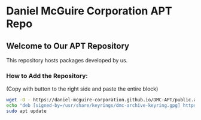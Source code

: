 # Daniel McGuire Corporation APT Repo

## Welcome to Our APT Repository
This repository hosts packages developed by us.
### How to Add the Repository:
(Copy with button to the right side and paste the entire block)
```bash
wget -O - https://daniel-mcguire-corporation.github.io/DMC-APT/public.asc | gpg --dearmor | sudo tee /usr/share/keyrings/dmc-archive-keyring.gpg >/dev/null; \
echo "deb [signed-by=/usr/share/keyrings/dmc-archive-keyring.gpg] https://raw.githubusercontent.com/Daniel-McGuire-Corporation/DMC-APT/main bionic main" | sudo tee /etc/apt/sources.list.d/dmc.list; \
sudo apt update
```
